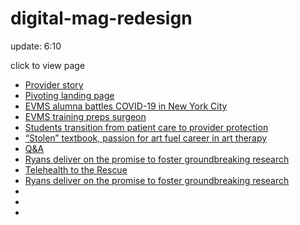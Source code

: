 # digital-mag-redesign

update: 6:10
 
click to view page

<ul>
  <li><a href="./root-folder/stories/basic-story/protection/provider_protection.html">Provider story</a></li>
  <li><a href="./root-folder/pivoting-landing-page/pivoting.html">Pivoting landing page</a></li>
  <li><a href="./root-folder/stories/basic-story/alumna/alumna.html">EVMS alumna battles COVID-19 in New York City</a></li>
  <li><a href="./root-folder/stories/basic-story/pandemic/pandemic.html">EVMS training preps surgeon</a></li>
  <li><a href="./root-folder/stories/basic-story/protection/provider_protection.html">Students transition from patient care to provider protection</a></li>
  <li><a href="./root-folder/stories/basic-story/textbook/stolen.html">“Stolen” textbook, passion for art fuel career in art therapy</a></li>
  <li><a href="./root-folder/stories/q-and-a/q-and-a.html">Q&A</a></li>
  <li><a href="./root-folder/stories/basic-story/ryans/ryans.html">Ryans deliver on the promise to foster groundbreaking research</a></li>
  <li><a href="./root-folder/stories/basic-story/teleheatlth/telehealth.html">Telehealth to the Rescue</a></li>
  <li><a href="./root-folder/stories/basic-story/air/air.html">Ryans deliver on the promise to foster groundbreaking research</a></li>
  <li><a href=""></a></li>
  <li><a href=""></a></li>
  <li><a href=""></a></li>
</ul>